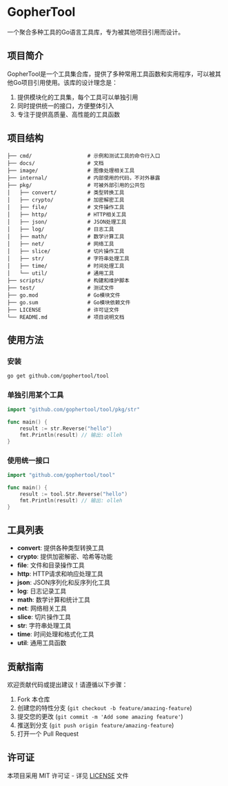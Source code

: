 # GopherTool

一个聚合多种工具的Go语言工具库，专为被其他项目引用而设计。

## 项目简介

GopherTool是一个工具集合库，提供了多种常用工具函数和实用程序，可以被其他Go项目引用使用。该库的设计理念是：

1. 提供模块化的工具集，每个工具可以单独引用
2. 同时提供统一的接口，方便整体引入
3. 专注于提供高质量、高性能的工具函数

## 项目结构

```
├── cmd/                  # 示例和测试工具的命令行入口
├── docs/                 # 文档
├── image/                # 图像处理相关工具
├── internal/             # 内部使用的代码，不对外暴露
├── pkg/                  # 可被外部引用的公共包
│   ├── convert/          # 类型转换工具
│   ├── crypto/           # 加密解密工具
│   ├── file/             # 文件操作工具
│   ├── http/             # HTTP相关工具
│   ├── json/             # JSON处理工具
│   ├── log/              # 日志工具
│   ├── math/             # 数学计算工具
│   ├── net/              # 网络工具
│   ├── slice/            # 切片操作工具
│   ├── str/              # 字符串处理工具
│   ├── time/             # 时间处理工具
│   └── util/             # 通用工具
├── scripts/              # 构建和维护脚本
├── test/                 # 测试文件
├── go.mod                # Go模块文件
├── go.sum                # Go模块依赖文件
├── LICENSE               # 许可证文件
└── README.md             # 项目说明文档
```

## 使用方法

### 安装

```bash
go get github.com/gophertool/tool
```

### 单独引用某个工具

```go
import "github.com/gophertool/tool/pkg/str"

func main() {
    result := str.Reverse("hello")
    fmt.Println(result) // 输出: olleh
}
```

### 使用统一接口

```go
import "github.com/gophertool/tool"

func main() {
    result := tool.Str.Reverse("hello")
    fmt.Println(result) // 输出: olleh
}
```

## 工具列表

- **convert**: 提供各种类型转换工具
- **crypto**: 提供加密解密、哈希等功能
- **file**: 文件和目录操作工具
- **http**: HTTP请求和响应处理工具
- **json**: JSON序列化和反序列化工具
- **log**: 日志记录工具
- **math**: 数学计算和统计工具
- **net**: 网络相关工具
- **slice**: 切片操作工具
- **str**: 字符串处理工具
- **time**: 时间处理和格式化工具
- **util**: 通用工具函数

## 贡献指南

欢迎贡献代码或提出建议！请遵循以下步骤：

1. Fork 本仓库
2. 创建您的特性分支 (`git checkout -b feature/amazing-feature`)
3. 提交您的更改 (`git commit -m 'Add some amazing feature'`)
4. 推送到分支 (`git push origin feature/amazing-feature`)
5. 打开一个 Pull Request

## 许可证

本项目采用 MIT 许可证 - 详见 [LICENSE](LICENSE) 文件